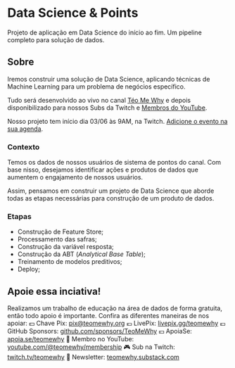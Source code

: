 # Data Science & Points

Projeto de aplicação em Data Science do início ao fim. Um pipeline completo para solução de dados.

## Sobre
Iremos construir uma solução de Data Science, aplicando técnicas de Machine Learning para um problema de negócios específico.

Tudo será desenvolvido ao vivo no canal [Téo Me Why](https://teomewhy.org) e depois disponibilizado para nossos Subs da Twitch e [Membros do YouTube](https://www.youtube.com/channel/UC-Xa9J9-B4jBOoBNIHkMMKA/join).

Nosso projeto tem início dia 03/06 às 9AM, na Twitch. [Adicione o evento na sua agenda](https://calendar.google.com/calendar/event?action=TEMPLATE&tmeid=NWVrdGU3N3BrNTlzcjZoMXZ1N3RoanJtdjhfMjAyNDA2MDNUMTIwMDAwWiB0ZW9AdGVvbWV3aHkub3Jn&tmsrc=teo%40teomewhy.org&scp=ALL).

### Contexto
Temos os dados de nossos usuários de sistema de pontos do canal. Com base nisso, desejamos identificar ações e produtos de dados que aumentem o engajamento de nossos usuários.

Assim, pensamos em construir um projeto de Data Science que aborde todas as etapas necessárias para construção de um produto de dados.

### Etapas
- Construção de Feature Store;
- Processamento das safras;
- Construção da variável resposta;
- Construção da ABT (*Analytical Base Table*);
- Treinamento de modelos preditivos;
- Deploy;

## Apoie essa inciativa!

Realizamos um trabalho de educação na área de dados de forma gratuita, então todo apoio é importante. Confira as diferentes maneiras de nos apoiar:
💵 Chave Pix: pix@teomewhy.org
💶 LivePix: [livepix.gg/teomewhy](livepix.gg/teomewhy)
💷 GitHub Sponsors: [github.com/sponsors/TeoMeWhy](github.com/sponsors/TeoMeWhy)
💴 ApoiaSe: [apoia.se/teomewhy](apoia.se/teomewhy)
🎥 Membro no YouTube: [youtube.com/@teomewhy/membership](https://www.youtube.com/@teomewhy/membership)
🎮 Sub na Twitch: [twitch.tv/teomewhy](https://www.twitch.tv/teomewhy)
💌 Newsletter: [teomewhy.substack.com](https://teomewhy.substack.com/)
